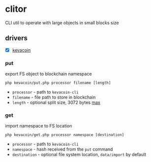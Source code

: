 # clitor

CLI util to operate with large objects in small blocks size

## drivers

 * [x] [kevacoin](https://github.com/kevacoin-project/kevacoin)

### put

export FS object to blockchain namespace

```
php kevacoin/put.php processor filename [length]
```

* `processor` - path to `kevacoin-cli`
* `filename`  - file path to store in blockchain
* `length`    - optional split size, 3072 bytes [max](https://kevacoin.org/faq.html)

### get

import namespace to FS location

```
php kevacoin/get.php processor namespace [destination]
```

* `processor`   - path to `kevacoin-cli`
* `namespace`   - hash received from the `put` command
* `destination` - optional file system location, `data/import` by default